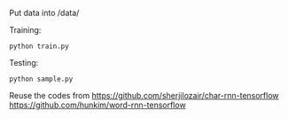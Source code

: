 Put data into /data/

Training:
```
python train.py
```

Testing:
```
python sample.py
```

Reuse the codes from
https://github.com/sherjilozair/char-rnn-tensorflow
https://github.com/hunkim/word-rnn-tensorflow
